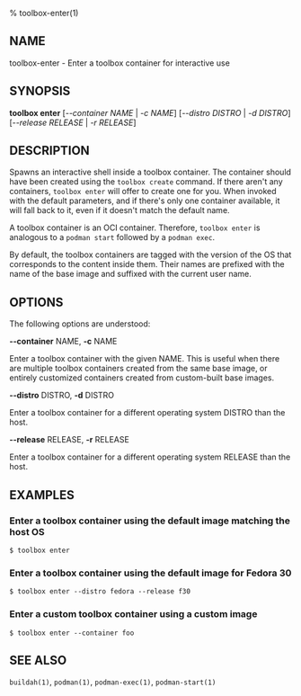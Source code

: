 % toolbox-enter(1)

## NAME
toolbox\-enter - Enter a toolbox container for interactive use

## SYNOPSIS
**toolbox enter** [*--container NAME* | *-c NAME*]
              [*--distro DISTRO* | *-d DISTRO*]
              [*--release RELEASE* | *-r RELEASE*]

## DESCRIPTION

Spawns an interactive shell inside a toolbox container. The container should
have been created using the `toolbox create` command. If there aren't any
containers, `toolbox enter` will offer to create one for you. When invoked with
the default parameters, and if there's only one container available, it will
fall back to it, even if it doesn't match the default name.

A toolbox container is an OCI container. Therefore, `toolbox enter` is
analogous to a `podman start` followed by a `podman exec`.

By default, the toolbox containers are tagged with the version of the OS that
corresponds to the content inside them. Their names are prefixed with the name
of the base image and suffixed with the current user name.

## OPTIONS ##

The following options are understood:

**--container** NAME, **-c** NAME

Enter a toolbox container with the given NAME. This is useful when there are
multiple toolbox containers created from the same base image, or entirely
customized containers created from custom-built base images.

**--distro** DISTRO, **-d** DISTRO

Enter a toolbox container for a different operating system DISTRO than the
host.

**--release** RELEASE, **-r** RELEASE

Enter a toolbox container for a different operating system RELEASE than the
host.

## EXAMPLES

### Enter a toolbox container using the default image matching the host OS

```
$ toolbox enter
```

### Enter a toolbox container using the default image for Fedora 30

```
$ toolbox enter --distro fedora --release f30
```

### Enter a custom toolbox container using a custom image

```
$ toolbox enter --container foo
```

## SEE ALSO

`buildah(1)`, `podman(1)`, `podman-exec(1)`, `podman-start(1)`
